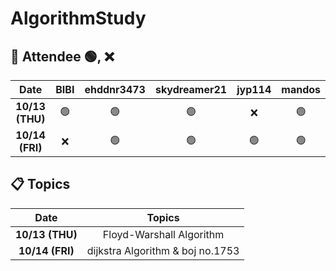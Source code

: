 # AlgorithmStudy

## 🙌 Attendee 🟢, ❌
|Date|BIBI|ehddnr3473|skydreamer21|jyp114|mandos|
|:----:|:----:|:----:|:----:|:----:|:----:|
|**10/13 (THU)**|🟢|🟢|🟢|❌|🟢|
|**10/14 (FRI)**|❌|🟢|🟢|🟢|🟢|

## 📋 Topics
|Date|Topics|
|:----:|:----:|
|**10/13 (THU)**|Floyd-Warshall Algorithm|
|**10/14 (FRI)**|dijkstra Algorithm & boj no.1753|
